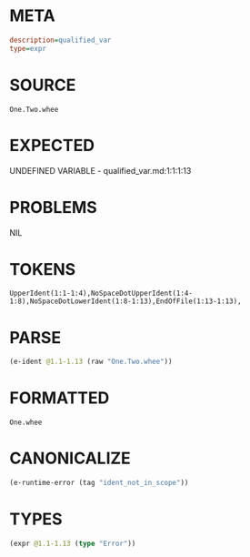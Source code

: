 # META
~~~ini
description=qualified_var
type=expr
~~~
# SOURCE
~~~roc
One.Two.whee
~~~
# EXPECTED
UNDEFINED VARIABLE - qualified_var.md:1:1:1:13
# PROBLEMS
NIL
# TOKENS
~~~zig
UpperIdent(1:1-1:4),NoSpaceDotUpperIdent(1:4-1:8),NoSpaceDotLowerIdent(1:8-1:13),EndOfFile(1:13-1:13),
~~~
# PARSE
~~~clojure
(e-ident @1.1-1.13 (raw "One.Two.whee"))
~~~
# FORMATTED
~~~roc
One.whee
~~~
# CANONICALIZE
~~~clojure
(e-runtime-error (tag "ident_not_in_scope"))
~~~
# TYPES
~~~clojure
(expr @1.1-1.13 (type "Error"))
~~~
